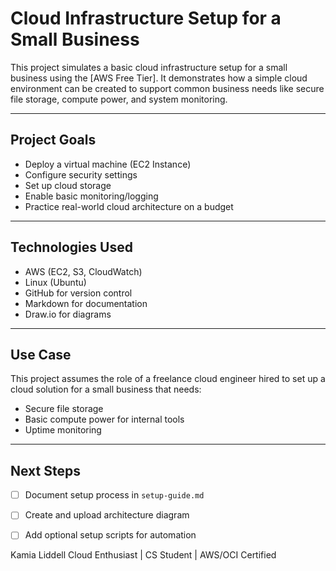 # Cloud Infrastructure Setup for a Small Business

This project simulates a basic cloud infrastructure setup for a small business using the [AWS Free Tier]. It demonstrates how a simple cloud environment can be created to support common business needs like secure file storage, compute power, and system monitoring.

---

## Project Goals

- Deploy a virtual machine (EC2 Instance)
- Configure security settings
- Set up cloud storage
- Enable basic monitoring/logging
- Practice real-world cloud architecture on a budget

---


## Technologies Used

- AWS (EC2, S3, CloudWatch)
- Linux (Ubuntu)
- GitHub for version control
- Markdown for documentation
- Draw.io for diagrams

---

## Use Case

This project assumes the role of a freelance cloud engineer hired to set up a cloud solution for a small business that needs:
- Secure file storage
- Basic compute power for internal tools
- Uptime monitoring

---

## Next Steps

- [ ] Document setup process in `setup-guide.md`
- [ ] Create and upload architecture diagram
- [ ] Add optional setup scripts for automation



Kamia Liddell
Cloud Enthusiast | CS Student | AWS/OCI Certified    

